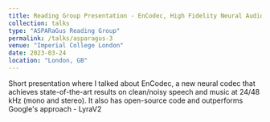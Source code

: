 ```yaml
---
title: Reading Group Presentation - EnCodec, High Fidelity Neural Audio Compression
collection: talks
type: "ASPARaGus Reading Group"
permalink: /talks/asparagus-3
venue: "Imperial College London"
date: 2023-03-24
location: "London, GB"
---
```


Short presentation where I talked about EnCodec, a new neural codec that achieves state-of-the-art results on clean/noisy speech and music at 24/48 kHz (mono and stereo). It also has open-source code and outperforms Google's approach - LyraV2
